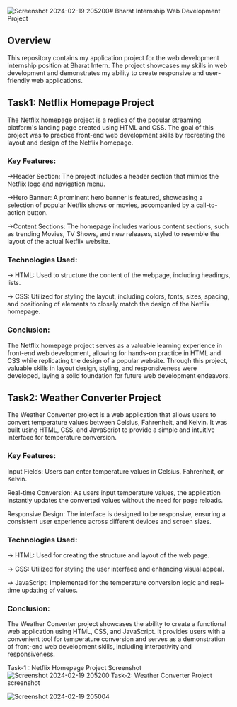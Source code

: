 ![Screenshot 2024-02-19 205200](https://github.com/likithagona/bharat-intern/assets/141348510/c2c4df76-cae7-4996-9454-6871db8da336)# Bharat Internship Web Development Project

## Overview
This repository contains my application project for the web development internship position at Bharat Intern. The project showcases my skills in web development and demonstrates my ability to create responsive and user-friendly web applications.

## Task1: Netflix Homepage Project
The Netflix homepage project is a replica of the popular streaming platform's landing page created using HTML and CSS. The goal of this project was to practice front-end web development skills by recreating the layout and design of the Netflix homepage.

### Key Features:
->Header Section: The project includes a header section that mimics the Netflix logo and navigation menu.

->Hero Banner: A prominent hero banner is featured, showcasing a selection of popular Netflix shows or movies, accompanied by a call-to-action button.

->Content Sections: The homepage includes various content sections, such as trending Movies, TV Shows, and new releases, styled to resemble the layout of the actual Netflix website.

### Technologies Used:
-> HTML: Used to structure the content of the webpage, including headings, lists.

-> CSS: Utilized for styling the layout, including colors, fonts, sizes, spacing, and positioning of elements to closely match the design of the Netflix homepage.

### Conclusion:
The Netflix homepage project serves as a valuable learning experience in front-end web development, allowing for hands-on practice in HTML and CSS while replicating the design of a popular website. Through this project, valuable skills in layout design, styling, and responsiveness were developed, laying a solid foundation for future web development endeavors.

## Task2: Weather Converter Project

The Weather Converter project is a web application that allows users to convert temperature values between Celsius, Fahrenheit, and Kelvin. It was built using HTML, CSS, and JavaScript to provide a simple and intuitive interface for temperature conversion.

### Key Features:

Input Fields: Users can enter temperature values in Celsius, Fahrenheit, or Kelvin.

Real-time Conversion: As users input temperature values, the application instantly updates the converted values without the need for page reloads.

Responsive Design: The interface is designed to be responsive, ensuring a consistent user experience across different devices and screen sizes.

### Technologies Used:

-> HTML: Used for creating the structure and layout of the web page.

-> CSS: Utilized for styling the user interface and enhancing visual appeal.

-> JavaScript: Implemented for the temperature conversion logic and real-time updating of values.

### Conclusion:


The Weather Converter project showcases the ability to create a functional web application using HTML, CSS, and JavaScript. It provides users with a convenient tool for temperature conversion and serves as a demonstration of front-end web development skills, including interactivity and responsiveness.



Task-1 : Netflix Homepage Project Screenshot
![Screenshot 2024-02-19 205200](https://github.com/likithagona/bharat-intern/assets/141348510/9721b97a-abde-412c-9452-b090ab4030c6)
Task-2: Weather Converter Project screenshot

![Screenshot 2024-02-19 205004](https://github.com/likithagona/bharat-intern/assets/141348510/ac47f06c-fc50-43e5-85ce-fc2e4965882a)
